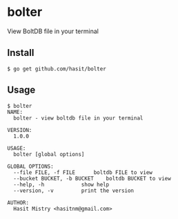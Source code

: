 # bolter

View BoltDB file in your terminal

## Install

```
$ go get github.com/hasit/bolter
```

## Usage

```
$ bolter
NAME:
  bolter - view boltdb file in your terminal

VERSION:
  1.0.0

USAGE:
  bolter [global options]

GLOBAL OPTIONS:
  --file FILE, -f FILE		boltdb FILE to view
  --bucket BUCKET, -b BUCKET	boltdb BUCKET to view
  --help, -h			show help
  --version, -v			print the version

AUTHOR:
  Hasit Mistry <hasitnm@gmail.com>
```

